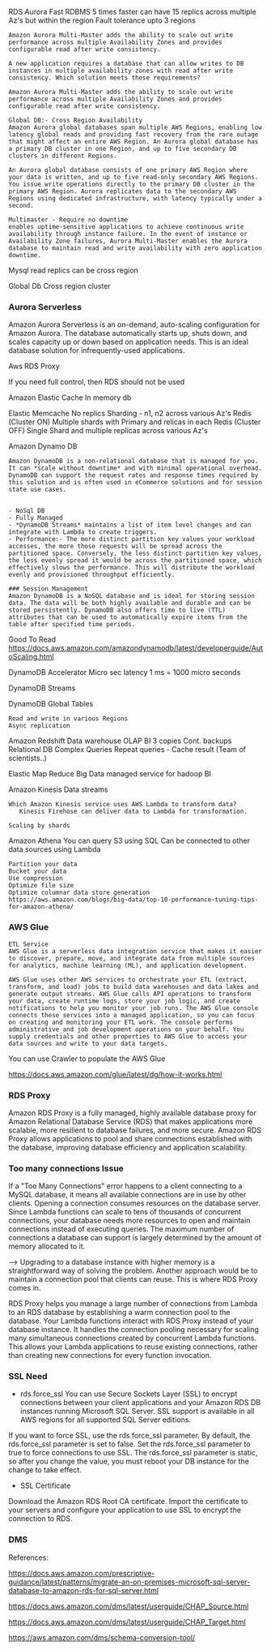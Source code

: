 RDS
Aurora
    Fast
    RDBMS
    5 times faster
    can have 15 replics across multiple Az's but within the region
    Fault tolerance upto 3 regions

    Amazon Aurora Multi-Master adds the ability to scale out write performance across multiple Availability Zones and provides configurable read after write consistency.

    A new application requires a database that can allow writes to DB instances in multiple availability zones with read after write consistency. Which solution meets these requirements?

    Amazon Aurora Multi-Master adds the ability to scale out write performance across multiple Availability Zones and provides configurable read after write consistency.

    Global DB:- Cross Region Availability
    Amazon Aurora global databases span multiple AWS Regions, enabling low latency global reads and providing fast recovery from the rare outage that might affect an entire AWS Region. An Aurora global database has a primary DB cluster in one Region, and up to five secondary DB clusters in different Regions.

    An Aurora global database consists of one primary AWS Region where your data is written, and up to five read-only secondary AWS Regions. You issue write operations directly to the primary DB cluster in the primary AWS Region. Aurora replicates data to the secondary AWS Regions using dedicated infrastructure, with latency typically under a second.

    Multimaster - Require no downtime
    enables uptime-sensitive applications to achieve continuous write availability through instance failure. In the event of instance or Availability Zone failures, Aurora Multi-Master enables the Aurora database to maintain read and write availability with zero application downtime. 





Mysql read replics can be cross region

Global Db
    Cross region cluster

### Aurora Serverless
Amazon Aurora Serverless is an on-demand, auto-scaling configuration for Amazon Aurora. The database automatically starts up, shuts down, and scales capacity up or down based on application needs. This is an ideal database solution for infrequently-used applications.



Aws RDS Proxy

If you need full control, then RDS should not be used

Amazon Elastic Cache
    In memory db

Elastic Memcache
    No replics
    Sharding - n1, n2 across various Az's
Redis (Cluster ON)
    Multiple shards with Primary and relicas in each
Redis (Cluster OFF)
    Single Shard and multiple replicas across various Az's



Amazon Dynamo DB

    Amazon DynamoDB is a non-relational database that is managed for you. It can *scale without downtime* and with minimal operational overhead. DynamoDB can support the request rates and response times required by this solution and is often used in eCommerce solutions and for session state use cases.
    

    - NoSql DB
    - Fully Managed
    - *DynamoDB Streams* maintains a list of item level changes and can integrate with Lambda to create triggers.
    - Performance:- The more distinct partition key values your workload accesses, the more those requests will be spread across the partitioned space. Conversely, the less distinct partition key values, the less evenly spread it would be across the partitioned space, which effectively slows the performance. This will distribute the workload evenly and provisioned throughput efficiently.

    ### Session Management
    Amazon DynamoDB is a NoSQL database and is ideal for storing session data. The data will be both highly available and durable and can be stored persistently. DynamoDB also offers time to live (TTL) attributes that can be used to automatically expire items from the table after specified time periods.



Good To Read
https://docs.aws.amazon.com/amazondynamodb/latest/developerguide/AutoScaling.html


DynamoDB Accelerator
    Micro sec latency
    1 ms = 1000 micro seconds

DynamoDB Streams

DynamoDB Global Tables

    Read and write in various Regions
    Async replication

Amazon Redshift
    Data warehouse
    OLAP
    BI
    3 copies
    Cont. backups
    Relational DB
    Complex Queries
    Repeat queries - Cache result (Team of scientists..)

Elastic Map Reduce
    Big Data
    managed service for hadoop
    BI

Amazon Kinesis
    Data streams

    Which Amazon Kinesis service uses AWS Lambda to transform data?
       Kinesis Firehose can deliver data to Lambda for transformation.

    Scaling by shards
    
Amazon Athena
    You can query S3 using SQL
    Can be connected to other data sources using Lambda

    Partition your data
    Bucket your data
    Use compression
    Optimize file size
    Optimize columnar data store generation
    https://aws.amazon.com/blogs/big-data/top-10-performance-tuning-tips-for-amazon-athena/

### AWS Glue
    ETL Service
    AWS Glue is a serverless data integration service that makes it easier to discover, prepare, move, and integrate data from multiple sources for analytics, machine learning (ML), and application development.

    AWS Glue uses other AWS services to orchestrate your ETL (extract, transform, and load) jobs to build data warehouses and data lakes and generate output streams. AWS Glue calls API operations to transform your data, create runtime logs, store your job logic, and create notifications to help you monitor your job runs. The AWS Glue console connects these services into a managed application, so you can focus on creating and monitoring your ETL work. The console performs administrative and job development operations on your behalf. You supply credentials and other properties to AWS Glue to access your data sources and write to your data targets.


You can use Crawler to populate the AWS Glue

https://docs.aws.amazon.com/glue/latest/dg/how-it-works.html


### RDS Proxy

Amazon RDS Proxy is a fully managed, highly available database proxy for Amazon Relational Database Service (RDS) that makes applications more scalable, more resilient to database failures, and more secure. Amazon RDS Proxy allows applications to pool and share connections established with the database, improving database efficiency and application scalability.

### Too many connections Issue

If a "Too Many Connections" error happens to a client connecting to a MySQL database, it means all available connections are in use by other clients. Opening a connection consumes resources on the database server. Since Lambda functions can scale to tens of thousands of concurrent connections, your database needs more resources to open and maintain connections instead of executing queries. The maximum number of connections a database can support is largely determined by the amount of memory allocated to it. 

--> Upgrading to a database instance with higher memory is a straightforward way of solving the problem. Another approach would be to maintain a connection pool that clients can reuse. This is where RDS Proxy comes in.

RDS Proxy helps you manage a large number of connections from Lambda to an RDS database by establishing a warm connection pool to the database. Your Lambda functions interact with RDS Proxy instead of your database instance. It handles the connection pooling necessary for scaling many simultaneous connections created by concurrent Lambda functions. This allows your Lambda applications to reuse existing connections, rather than creating new connections for every function invocation.


### SSL Need

* rds.force_ssl
You can use Secure Sockets Layer (SSL) to encrypt connections between your client applications and your Amazon RDS DB instances running Microsoft SQL Server. SSL support is available in all AWS regions for all supported SQL Server editions.

If you want to force SSL, use the rds.force_ssl parameter. By default, the rds.force_ssl parameter is set to false. Set the rds.force_ssl parameter to true to force connections to use SSL. The rds.force_ssl parameter is static, so after you change the value, you must reboot your DB instance for the change to take effect.

* SSL Certificate

Download the Amazon RDS Root CA certificate. Import the certificate to your servers and configure your application to use SSL to encrypt the connection to RDS.




### DMS

References:

https://docs.aws.amazon.com/prescriptive-guidance/latest/patterns/migrate-an-on-premises-microsoft-sql-server-database-to-amazon-rds-for-sql-server.html

https://docs.aws.amazon.com/dms/latest/userguide/CHAP_Source.html

https://docs.aws.amazon.com/dms/latest/userguide/CHAP_Target.html

https://aws.amazon.com/dms/schema-conversion-tool/
